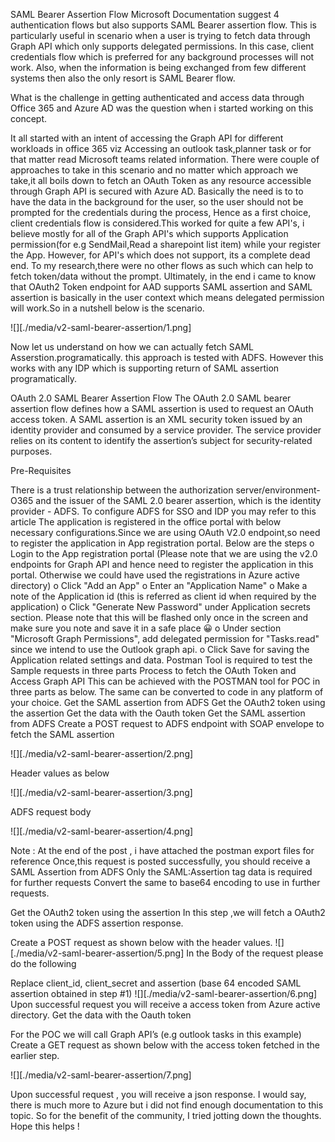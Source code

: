 SAML Bearer Assertion Flow Microsoft Documentation suggest 4 authentication flows but also supports SAML Bearer assertion flow. This is particularly useful in scenario when a user is trying to fetch data through Graph API which only supports delegated permissions. In this case, client credentials flow which is preferred for any background processes will not work. Also, when the information is being exchanged from few different systems then also the only resort is SAML Bearer flow.

What is the challenge in getting authenticated and access data through Office 365 and Azure AD was the question when i started working on this concept.

It all started with an intent of accessing the Graph API for different workloads in office 365 viz Accessing an outlook task,planner task or for that matter read Microsoft teams related information. There were couple of approaches to take in this scenario and no matter which approach we take,it all boils down to fetch an OAuth Token as any resource accessible through Graph API is secured with Azure AD. Basically the need is to to have the data in the background for the user, so the user should not be prompted for the credentials during the process, Hence as a first choice, client credentials flow is considered.This worked for quite a few API's, i believe mostly for all of the Graph API's which supports Application permission(for e.g SendMail,Read a sharepoint list item) while your register the App. However, for API's which does not support, its a complete dead end. To my research,there were no other flows as such which can help to fetch token/data without the prompt. Ultimately, in the end i came to know that OAuth2 Token endpoint for AAD supports SAML assertion and SAML assertion is basically in the user context which means delegated permission will work.So in a nutshell below is the scenario.

![][./media/v2-saml-bearer-assertion/1.png]

Now let us understand on how we can actually fetch SAML Asserstion.programatically. this approach is tested with ADFS. However this works with any IDP which is supporting return of SAML assertion programatically.

OAuth 2.0 SAML Bearer Assertion Flow The OAuth 2.0 SAML bearer assertion flow defines how a SAML assertion is used to request an OAuth access token. A SAML assertion is an XML security token issued by an identity provider and consumed by a service provider. The service provider relies on its content to identify the assertion’s subject for security-related purposes.

Pre-Requisites

There is a trust relationship between the authorization server/environment- O365 and the issuer of the SAML 2.0 bearer assertion, which is the identity provider - ADFS. To configure ADFS for SSO and IDP you may refer to this article
The application is registered in the office portal with below necessary configurations.Since we are using OAuth V2.0 endpoint,so need to register the application in App registration portal. Below are the steps o	Login to the App registration portal (Please note that we are using the v2.0 endpoints for Graph API and hence need to register the application in this portal. Otherwise we could have used the registrations in Azure active directory) o	Click "Add an App" o	Enter an "Application Name" o	Make a note of the Application id (this is referred as client id when required by the application) o	Click "Generate New Password" under Application secrets section. Please note that this will be flashed only once in the screen and make sure you note and save it in a safe place 😀 o	Under section "Microsoft Graph Permissions", add delegated permission for "Tasks.read" since we intend to use the Outlook graph api. o	Click Save for saving the Application related settings and data.
Postman Tool is required to test the Sample requests in three parts Process to fetch the OAuth Token and Access Graph API This can be achieved with the POSTMAN tool for POC in three parts as below. The same can be converted to code in any platform of your choice.
Get the SAML assertion from ADFS
Get the OAuth2 token using the assertion
Get the data with the Oauth token Get the SAML assertion from ADFS
Create a POST request to ADFS endpoint with SOAP envelope to fetch the SAML assertion


![][./media/v2-saml-bearer-assertion/2.png]

Header values as below

![][./media/v2-saml-bearer-assertion/3.png]

ADFS request body

![][./media/v2-saml-bearer-assertion/4.png]

Note : At the end of the post , i have attached the postman export files for reference Once,this request is posted successfully, you should receive a SAML Assertion from ADFS Only the SAML:Assertion tag data is required for further requests Convert the same to base64 encoding to use in further requests.

Get the OAuth2 token using the assertion In this step ,we will fetch a OAuth2 token using the ADFS assertion response.

Create a POST request as shown below with the header values. 
![][./media/v2-saml-bearer-assertion/5.png]
In the Body of the request please do the following

Replace client_id, client_secret and assertion (base 64 encoded SAML assertion obtained in step #1)
![][./media/v2-saml-bearer-assertion/6.png]
Upon successful request you will receive a access token from Azure active directory.
Get the data with the Oauth token

For the POC we will call Graph API’s (e.g outlook tasks in this example) Create a GET request as shown below with the access token fetched in the earlier step. 

![][./media/v2-saml-bearer-assertion/7.png]

Upon successful request , you will receive a json response.
I would say, there is much more to Azure but i did not find enough documentation to this topic. So for the benefit of the community, I tried jotting down the thoughts. Hope this helps !